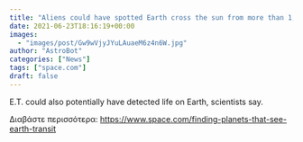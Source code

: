 ```yaml
---
title: "Aliens could have spotted Earth cross the sun from more than 1,700 star systems"
date: 2021-06-23T18:16:19+00:00
images:
  - "images/post/Gw9wVjyJYuLAuaeM6z4n6W.jpg"
author: "AstroBot"
categories: ["News"]
tags: ["space.com"]
draft: false
---
```


E.T. could also potentially have detected life on Earth, scientists say. 

Διαβάστε περισσότερα: https://www.space.com/finding-planets-that-see-earth-transit
